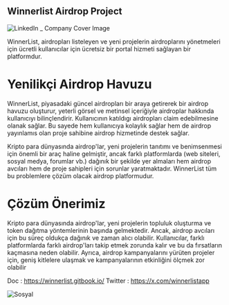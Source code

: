 ## Winnerlist Airdrop Project

![LinkedIn _ Company Cover Image](https://github.com/user-attachments/assets/acd9d3d8-b3f8-4200-a62e-b46dbe17a02a)

WinnerList, airdropları listeleyen ve yeni projelerin airdroplarını yönetmeleri için ücretli kullanıcılar için ücretsiz bir portal hizmeti sağlayan bir platformdur.

# Yenilikçi Airdrop Havuzu
WinnerList, piyasadaki güncel airdropları bir araya getirerek bir airdrop havuzu oluşturur, yeterli görsel ve metinsel içeriğiyle airdroplar hakkında kullanıcıyı bilinçlendirir. Kullanıcının katıldıgı airdropları claim edebilmesine olanak sağlar. Bu sayede hem kullanıcıya kolaylık sağlar hem de airdrop yayınlamıs olan proje sahibine airdrop hizmetinde destek sağlar.

Kripto para dünyasında airdrop'lar, yeni projelerin tanıtımı ve benimsenmesi için önemli bir araç haline gelmiştir, ancak farklı platformlarda (web siteleri, sosyal medya, forumlar vb.) dağınık bir şekilde yer almaları hem airdrop avcıları hem de proje sahipleri için sorunlar yaratmaktadır. WinnerList tüm bu problemlere çözüm olacak airdrop platformudur.

# Çözüm Önerimiz
Kripto para dünyasında airdrop'lar, yeni projelerin topluluk oluşturma ve token dağıtma yöntemlerinin başında gelmektedir. Ancak, airdrop avcıları için bu süreç oldukça dağınık ve zaman alıcı olabilir. Kullanıcılar, farklı platformlarda farklı airdrop'ları takip etmek zorunda kalır ve bu da fırsatların kaçmasına neden olabilir. Ayrıca, airdrop kampanyalarını yürüten projeler için, geniş kitlelere ulaşmak ve kampanyalarının etkinliğini ölçmek zor olabilir

Doc : https://winnerlist.gitbook.io/
Twitter : https://x.com/winnerlistapp

![Sosyal](https://github.com/user-attachments/assets/c3e2700c-bce5-4c44-be4a-1178a25f0c29)
